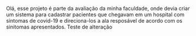 Olá, esse projeto é parte da avaliação da minha faculdade, onde devia criar um sistema para cadastrar pacientes que chegavam em um hospital com sintomas de covid-19 e direciona-los a ala resposável de acordo com os sinitomas apresentados.
Teste de alteração